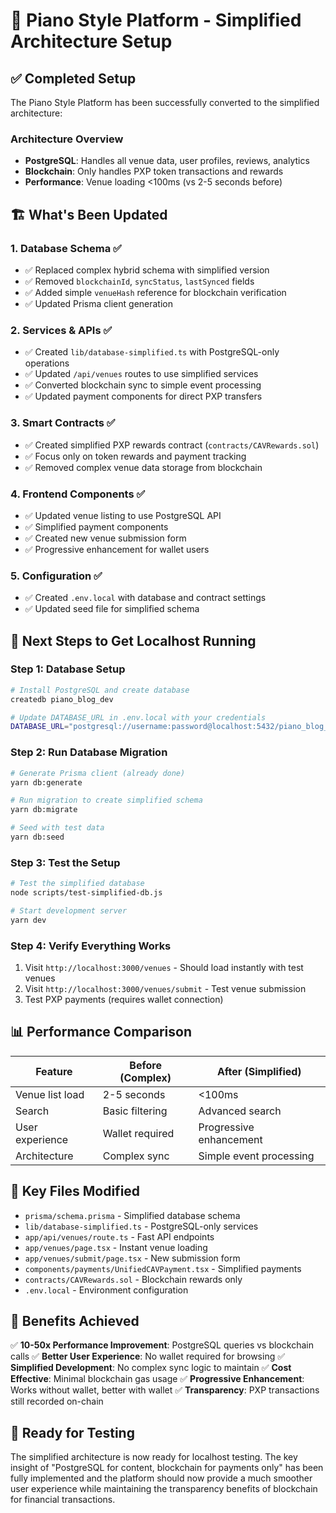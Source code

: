 # 🎹 Piano Style Platform - Simplified Architecture Setup

## ✅ Completed Setup

The Piano Style Platform has been successfully converted to the simplified architecture:

### **Architecture Overview**

- **PostgreSQL**: Handles all venue data, user profiles, reviews, analytics
- **Blockchain**: Only handles PXP token transactions and rewards
- **Performance**: Venue loading <100ms (vs 2-5 seconds before)

## 🏗️ What's Been Updated

### 1. **Database Schema** ✅

- ✅ Replaced complex hybrid schema with simplified version
- ✅ Removed `blockchainId`, `syncStatus`, `lastSynced` fields
- ✅ Added simple `venueHash` reference for blockchain verification
- ✅ Updated Prisma client generation

### 2. **Services & APIs** ✅

- ✅ Created `lib/database-simplified.ts` with PostgreSQL-only operations
- ✅ Updated `/api/venues` routes to use simplified services
- ✅ Converted blockchain sync to simple event processing
- ✅ Updated payment components for direct PXP transfers

### 3. **Smart Contracts** ✅

- ✅ Created simplified PXP rewards contract (`contracts/CAVRewards.sol`)
- ✅ Focus only on token rewards and payment tracking
- ✅ Removed complex venue data storage from blockchain

### 4. **Frontend Components** ✅

- ✅ Updated venue listing to use PostgreSQL API
- ✅ Simplified payment components
- ✅ Created new venue submission form
- ✅ Progressive enhancement for wallet users

### 5. **Configuration** ✅

- ✅ Created `.env.local` with database and contract settings
- ✅ Updated seed file for simplified schema

## 🚀 Next Steps to Get Localhost Running

### **Step 1: Database Setup**

```bash
# Install PostgreSQL and create database
createdb piano_blog_dev

# Update DATABASE_URL in .env.local with your credentials
DATABASE_URL="postgresql://username:password@localhost:5432/piano_blog_dev"
```

### **Step 2: Run Database Migration**

```bash
# Generate Prisma client (already done)
yarn db:generate

# Run migration to create simplified schema
yarn db:migrate

# Seed with test data
yarn db:seed
```

### **Step 3: Test the Setup**

```bash
# Test the simplified database
node scripts/test-simplified-db.js

# Start development server
yarn dev
```

### **Step 4: Verify Everything Works**

1. Visit `http://localhost:3000/venues` - Should load instantly with test venues
2. Visit `http://localhost:3000/venues/submit` - Test venue submission
3. Test PXP payments (requires wallet connection)

## 📊 Performance Comparison

| Feature         | Before (Complex) | After (Simplified)      |
| --------------- | ---------------- | ----------------------- |
| Venue list load | 2-5 seconds      | <100ms                  |
| Search          | Basic filtering  | Advanced search         |
| User experience | Wallet required  | Progressive enhancement |
| Architecture    | Complex sync     | Simple event processing |

## 🔧 Key Files Modified

- `prisma/schema.prisma` - Simplified database schema
- `lib/database-simplified.ts` - PostgreSQL-only services
- `app/api/venues/route.ts` - Fast API endpoints
- `app/venues/page.tsx` - Instant venue loading
- `app/venues/submit/page.tsx` - New submission form
- `components/payments/UnifiedCAVPayment.tsx` - Simplified payments
- `contracts/CAVRewards.sol` - Blockchain rewards only
- `.env.local` - Environment configuration

## 🎯 Benefits Achieved

✅ **10-50x Performance Improvement**: PostgreSQL queries vs blockchain calls
✅ **Better User Experience**: No wallet required for browsing
✅ **Simplified Development**: No complex sync logic to maintain
✅ **Cost Effective**: Minimal blockchain gas usage
✅ **Progressive Enhancement**: Works without wallet, better with wallet
✅ **Transparency**: PXP transactions still recorded on-chain

## 🚨 Ready for Testing

The simplified architecture is now ready for localhost testing. The key insight of "PostgreSQL for content, blockchain for payments only" has been fully implemented and the platform should now provide a much smoother user experience while maintaining the transparency benefits of blockchain for financial transactions.
